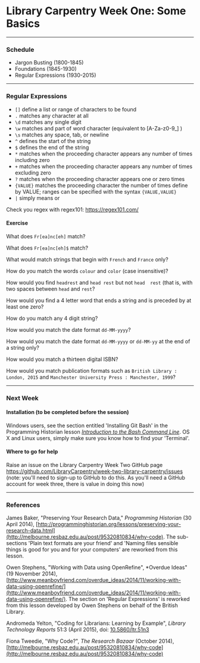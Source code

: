# Library Carpentry Week One: Some Basics

_____
### Schedule

- Jargon Busting (1800-1845)
- Foundations (1845-1930)
- Regular Expressions (1930-2015)

_____
### Regular Expressions

- `[]` define a list or range of characters to be found
- `.` matches any character at all
- `\d` matches any single digit
- `\w` matches and part of word character (equivalent to [A-Za-z0-9_] )
- `\s` matches any space, tab, or newline
- `^` defines the start of the string
- `$` defines the end of the string
- `*` matches when the proceeding character appears any number of times including zero
- `+` matches when the proceeding character appears any number of times excluding zero
- `?` matches when the proceeding character appears one or zero times
- `{VALUE}` matches the proceeding character the number of times define by VALUE; ranges can be specified with the syntax `{VALUE,VALUE}`
- `|` simply means or

Check you regex with regex101: https://regex101.com/

#### Exercise

What does `Fr[ea]nc[eh]` match?

What does `Fr[ea]nc[eh]$` match?

What would match strings that begin with `French` and `France` only?

How do you match the words `colour` and `color` (case insensitive)?

How would you find `headrest` and `head rest` but not `head  rest` (that is, with two spaces between `head` and `rest`?

How would you find a 4 letter word that ends a string and is preceded by at least one zero?

How do you match any 4 digit string?

How would you match the date format `dd-MM-yyyy`?

How would you match the date format `dd-MM-yyyy` or `dd-MM-yy` at the end of a string only?

How would you match a thirteen digital ISBN?

How would you match publication formats such as `British Library : London, 2015` and `Manchester University Press : Manchester, 1999`?

_____
### Next Week

#### Installation (to be completed before the session)

Windows users, see the section entitled 'Installing Git Bash' in the Programming Historian lesson [*Introduction to the Bash Command Line*](http://programminghistorian.org/lessons/intro-to-bash). OS X and Linux users, simply make sure you know how to find your 'Terminal'.

#### Where to go for help

Raise an issue on the Library Carpentry Week Two GitHub page https://github.com/LibraryCarpentry/week-two-library-carpentry/issues (note: you'll need to sign-up to GitHub to do this. As you'll need a GitHub account for week three, there is value in doing this now)

_____
### References

James Baker, "Preserving Your Research Data," *Programming Historian* (30 April 2014), [http://programminghistorian.org/lessons/preserving-your-research-data.html](http://melbourne.resbaz.edu.au/post/95320810834/why-code). The sub-sections 'Plain text formats are your friend' and 'Naming files sensible things is good for you and for your computers' are reworked from this lesson.

Owen Stephens, "Working with Data using OpenRefine", *Overdue Ideas" (19 November 2014), [http://www.meanboyfriend.com/overdue_ideas/2014/11/working-with-data-using-openrefine/](http://www.meanboyfriend.com/overdue_ideas/2014/11/working-with-data-using-openrefine/). The section on 'Regular Expressions' is reworked from this lesson developed by Owen Stephens on behalf of the British Library.

Andromeda Yelton, "Coding for Librarians: Learning by Example", *Library Technology Reports* 51:3 (April 2015), doi: [10.5860/ltr.51n3](http://dx.doi.org/10.5860/ltr.51n3)

Fiona Tweedie, "Why Code?", *The Research Bazaar* (October 2014), [http://melbourne.resbaz.edu.au/post/95320810834/why-code](http://melbourne.resbaz.edu.au/post/95320810834/why-code)
